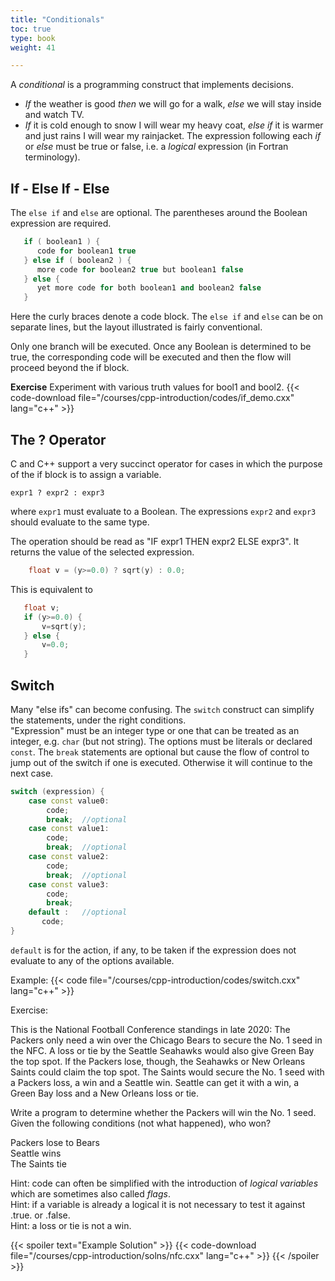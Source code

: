 ```yaml
---
title: "Conditionals"
toc: true
type: book
weight: 41

---
```


A _conditional_ is a programming construct that implements decisions. 
* _If_ the weather is good _then_ we will go for a walk, _else_ we will stay inside and watch TV.  
* _If_ it is cold enough to snow I will wear my heavy coat, _else if_ it is warmer and just rains I will wear my rainjacket.
The expression following each _if_ or _else_ must be true or false, i.e. a _logical_ expression (in Fortran terminology).

## If - Else If - Else

The `else if` and `else` are optional. The parentheses around the Boolean expression are required.
```c++
   if ( boolean1 ) {
      code for boolean1 true
   } else if ( boolean2 ) {
      more code for boolean2 true but boolean1 false
   } else {
      yet more code for both boolean1 and boolean2 false
   }
```
Here the curly braces denote a code block.  The `else if` and `else` can be on separate lines, but the layout illustrated is fairly conventional.

Only one branch will be executed.  Once any Boolean is determined to be true, the corresponding code will be executed and then the flow will proceed beyond the if block.

**Exercise**
Experiment with various truth values for bool1 and bool2.
{{< code-download file="/courses/cpp-introduction/codes/if_demo.cxx" lang="c++" >}}

## The ? Operator

C and C++ support a very succinct operator for cases in which the purpose of the if block is to assign a variable.
```no-highlight
expr1 ? expr2 : expr3
```
where `expr1` must evaluate to a Boolean.  The expressions `expr2` and `expr3` should evaluate to the same type.

The operation should be read as "IF expr1 THEN expr2 ELSE expr3".  It returns the value of the selected expression.
```c++
    float v = (y>=0.0) ? sqrt(y) : 0.0;
```
This is equivalent to
```c++
   float v;
   if (y>=0.0) {
       v=sqrt(y);
   } else {
       v=0.0;
   }
```

## Switch

Many "else ifs" can become confusing.  The `switch` construct can simplify the statements, under the right conditions.  
"Expression" must be an integer type or one that can be treated as an integer, e.g. `char` (but not string). 
The options must be literals or declared `const`.  The `break` statements are optional but cause the flow of control to jump out of the switch if one is executed.  Otherwise it will continue to the next case.
```c++
switch (expression) {
    case const value0:
        code;
        break;  //optional
    case const value1:
        code;
        break;  //optional
    case const value2:
        code;
        break;  //optional
    case const value3:
        code;
        break;
    default :   //optional
       code;
}
```
`default` is for the action, if any, to be taken if the expression does not evaluate to any of the options available.

Example:
{{< code file="/courses/cpp-introduction/codes/switch.cxx" lang="c++" >}}

Exercise:

This is the National Football Conference standings in late 2020:
   The Packers only need a win over the Chicago Bears to secure the No. 1 seed in the NFC. A loss or tie by the Seattle Seahawks would also give Green Bay the top spot.  If the Packers lose, though, the Seahawks or New Orleans Saints could claim the top spot. The Saints would secure the No. 1 seed with a Packers loss, a win and a Seattle win. Seattle can get it with a win, a Green Bay loss and a New Orleans loss or tie.

Write a program to determine whether the Packers will win the No. 1 seed.  Given the following conditions (not what happened), who won?

Packers lose to Bears
<br>
Seattle wins
<br>
The Saints tie 

Hint: code can often be simplified with the introduction of _logical variables_ which are sometimes also called _flags_.
<br>
Hint: if a variable is already a logical it is not necessary to test it against .true. or .false.
<br>
Hint: a loss or tie is not a win.

{{< spoiler text="Example Solution" >}}
{{< code-download file="/courses/cpp-introduction/solns/nfc.cxx" lang="c++" >}}
{{< /spoiler >}}
